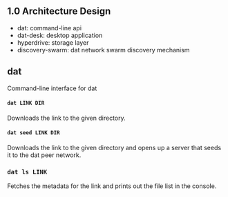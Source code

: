 ## 1.0 Architecture Design


  * dat: command-line api
  * dat-desk: desktop application
  * hyperdrive: storage layer
  * discovery-swarm: dat network swarm discovery mechanism

## dat

Command-line interface for dat

#### `dat LINK DIR`

Downloads the link to the given directory. 

#### `dat seed LINK DIR`

Downloads the link to the given directory and opens up a server that seeds it to the dat peer network.

### `dat ls LINK`

Fetches the metadata for the link and prints out the file list in the console.
